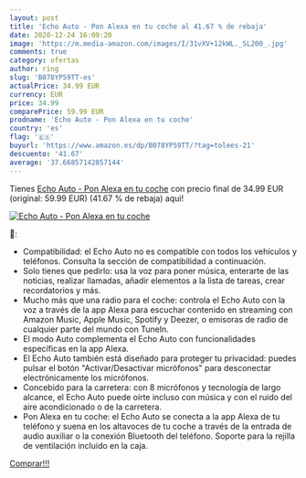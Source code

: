 ```yaml
---
layout: post
title: 'Echo Auto - Pon Alexa en tu coche al 41.67 % de rebaja'
date: 2020-12-24 16:09:20
image: 'https://m.media-amazon.com/images/I/31vXV+12kWL._SL200_.jpg'
comments: true
category: ofertas
author: ring
slug: 'B078YP59TT-es'
actualPrice: 34.99 EUR
currency: EUR
price: 34.99
comparePrice: 59.99 EUR
prodname: 'Echo Auto - Pon Alexa en tu coche'
country: 'es'
flag: '🇪🇸'
buyurl: 'https://www.amazon.es/dp/B078YP59TT/?tag=tolees-21'
descuento: '41.67'
average: '37.66857142857144'
---
```


Tienes [Echo Auto - Pon Alexa en tu coche](https://www.amazon.es/dp/B078YP59TT/?tag=tolees-21) con precio final de  34.99 EUR (original: 59.99 EUR) (41.67 %  de rebaja) aqui!

[![Echo Auto - Pon Alexa en tu coche](https://m.media-amazon.com/images/I/31vXV+12kWL._SL200_.jpg)](https://www.amazon.es/dp/B078YP59TT/?tag=tolees-21)

🔎:

- Compatibilidad: el Echo Auto no es compatible con todos los vehículos y teléfonos. Consulta la sección de compatibilidad a continuación.
- Solo tienes que pedirlo: usa la voz para poner música, enterarte de las noticias, realizar llamadas, añadir elementos a la lista de tareas, crear recordatorios y más.
- Mucho más que una radio para el coche: controla el Echo Auto con la voz a través de la app Alexa para escuchar contenido en streaming con Amazon Music, Apple Music, Spotify y Deezer, o emisoras de radio de cualquier parte del mundo con TuneIn.
- El modo Auto complementa el Echo Auto con funcionalidades específicas en la app Alexa.
- El Echo Auto también está diseñado para proteger tu privacidad: puedes pulsar el botón "Activar/Desactivar micrófonos" para desconectar electrónicamente los micrófonos.
- Concebido para la carretera: con 8 micrófonos y tecnología de largo alcance, el Echo Auto puede oírte incluso con música y con el ruido del aire acondicionado o de la carretera.
- Pon Alexa en tu coche: el Echo Auto se conecta a la app Alexa de tu teléfono y suena en los altavoces de tu coche a través de la entrada de audio auxiliar o la conexión Bluetooth del teléfono. Soporte para la rejilla de ventilación incluido en la caja.

[Comprar!!!](https://www.amazon.es/dp/B078YP59TT/?tag=tolees-21)
